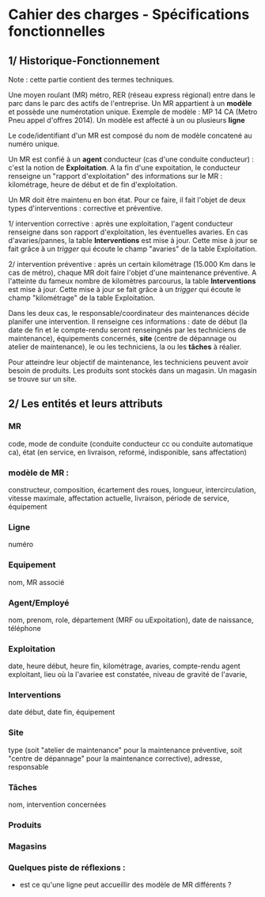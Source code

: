 # Cahier des charges - Spécifications fonctionnelles

## 1/ Historique-Fonctionnement

Note : cette partie contient des termes techniques.

Une moyen roulant (MR) métro, RER (réseau express régional) entre dans le parc dans le parc des actifs de l'entreprise. 
Un MR appartient à un __modèle__ et possède une numérotation unique. 
Exemple de modèle : MP 14 CA (Metro Pneu appel d'offres 2014). Un modèle est affecté à un ou plusieurs __ligne__

Le code/identifiant d'un MR est composé du nom de modèle concatené au numéro unique.

Un MR est confié à un __agent__ conducteur (cas d'une conduite conducteur) : c'est la notion de __Exploitation__. 
A la fin d'une expoitation, le conducteur renseigne un "rapport d'exploitation" des informations sur le MR : kilométrage, heure de début et de fin d'exploitation.

Un MR doit être maintenu en bon état. Pour ce faire, il fait l'objet de deux types d'interventions : corrective et préventive.

1/ intervention corrective : après une exploitation, l'agent conducteur renseigne dans son rapport d'exploitation, les éventuelles avaries.
En cas d'avaries/pannes, la table __Interventions__ est mise à jour. Cette mise à jour se fait grâce à un _trigger_ qui écoute le champ "avaries" de la table Exploitation.

2/ intervention préventive : après un certain kilométrage (15.000 Km dans le cas de métro), chaque MR doit faire l'objet d'une maintenance préventive.
A l'atteinte du fameux nombre de kilomètres parcourus, la table __Interventions__ est mise à jour. Cette mise à jour se fait grâce à un _trigger_ qui écoute le champ "kilométrage" de la table Exploitation.

Dans les deux cas, le responsable/coordinateur des maintenances décide planifer une intervention. Il renseigne ces informations : date de début (la date de fin et le compte-rendu seront renseingnés par les techniciens de maintenance), équipements concernés, __site__ (centre de dépannage ou atelier de maintenance), le ou les techniciens, la ou les __tâches__ à réalier.

Pour atteindre leur objectif de maintenance, les techniciens peuvent avoir besoin de produits. Les produits sont stockés dans un magasin. Un magasin se trouve sur un site.

## 2/ Les entités et leurs attributs

### MR
code, mode de conduite (conduite conducteur cc ou conduite automatique ca), état (en service, en livraison, reformé, indisponible, sans affectation)

### modèle de MR :
constructeur, composition, écartement des roues, longueur, intercirculation, vitesse maximale, affectation actuelle, livraison, période de service, équipement

### Ligne
numéro

### Equipement
nom, MR associé

### Agent/Employé
nom, prenom, role, département (MRF ou uExpoitation), date de naissance, téléphone

### Exploitation
date, heure début, heure fin, kilométrage, avaries, compte-rendu agent exploitant, lieu où la l'avariee est constatée, niveau de gravité de l'avarie,

### Interventions
date début, date fin, équipement

### Site
type (soit "atelier de maintenance" pour la maintenance préventive, soit "centre de dépannage" pour la maintenance corrective), adresse, responsable

### Tâches
nom, intervention concernées

### Produits

### Magasins

### Quelques piste de réflexions :
- est ce qu'une ligne peut accueillir des modèle de MR différents ?
